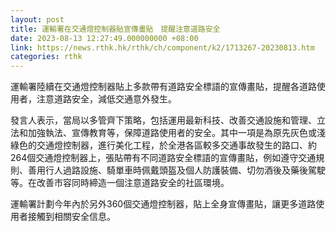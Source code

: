 ```yaml
---
layout: post
title: 運輸署在交通燈控制器貼宣傳畫貼　提醒注意道路安全
date: 2023-08-13 12:27:49.000000000 +08:00
link: https://news.rthk.hk/rthk/ch/component/k2/1713267-20230813.htm
categories: rthk
---
```


運輸署陸續在交通燈控制器貼上多款帶有道路安全標語的宣傳畫貼，提醒各道路使用者，注意道路安全，減低交通意外發生。

發言人表示，當局以多管齊下策略，包括運用最新科技、改善交通設施和管理、立法和加強執法、宣傳教育等，保障道路使用者的安全。其中一項是為原先灰色或淺綠色的交通燈控制器，進行美化工程，於全港各區較多交通事故發生的路口、約264個交通燈控制器上，張貼帶有不同道路安全標語的宣傳畫貼，例如遵守交通規則、善用行人過路設施、騎單車時佩戴頭盔及個人防護裝備、切勿酒後及藥後駕駛等。在改善市容同時締造一個注意道路安全的社區環境。

運輸署計劃今年內於另外360個交通燈控制器，貼上全身宣傳畫貼，讓更多道路使用者接觸到相關安全信息。

